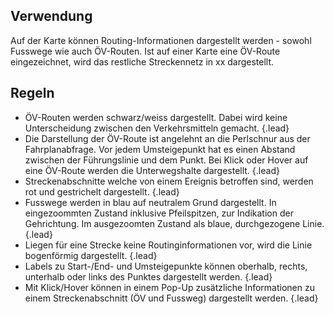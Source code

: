 ## Verwendung
Auf der Karte können Routing-Informationen dargestellt werden - sowohl Fusswege wie auch ÖV-Routen. Ist auf einer Karte eine ÖV-Route eingezeichnet, wird das restliche Streckennetz in xx dargestellt.

## Regeln 
- ÖV-Routen werden schwarz/weiss dargestellt. Dabei wird keine Unterscheidung zwischen den Verkehrsmitteln gemacht. {.lead}
- Die Darstellung der ÖV-Route ist angelehnt an die Perlschnur aus der Fahrplanabfrage. Vor jedem Umsteigepunkt hat es einen Abstand zwischen der Führungslinie und dem Punkt. Bei Klick oder Hover auf eine ÖV-Route werden die Unterwegshalte dargestellt. {.lead}
- Streckenabschnitte welche von einem Ereignis betroffen sind, werden rot und gestrichelt dargestellt. {.lead}
- Fusswege werden in blau auf neutralem Grund dargestellt. In eingezoommten Zustand inklusive Pfeilspitzen, zur Indikation der Gehrichtung. Im ausgezoomten Zustand als blaue, durchgezogene Linie. {.lead}
- Liegen für eine Strecke keine Routinginformationen vor, wird die Linie bogenförmig dargestellt. {.lead}
- Labels zu Start-/End- und Umsteigepunkte können oberhalb, rechts, unterhalb oder links des Punktes dargestellt werden. {.lead}
- Mit Klick/Hover können in einem Pop-Up zusätzliche Informationen zu einem Streckenabschnitt (ÖV und Fussweg) dargestellt werden. {.lead}